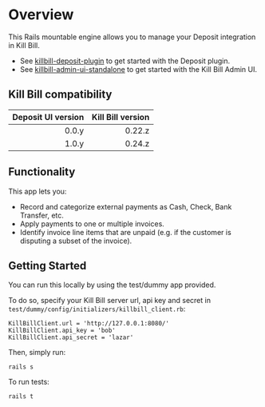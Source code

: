 Overview
========

This Rails mountable engine allows you to manage your Deposit integration in Kill Bill.

* See [killbill-deposit-plugin](https://github.com/killbill/killbill-deposit-plugin) to get started with the Deposit plugin.
* See [killbill-admin-ui-standalone](https://github.com/killbill/killbill-admin-ui-standalone) to get started with the Kill Bill Admin UI.

Kill Bill compatibility
-----------------------

| Deposit UI version | Kill Bill version |
|-------------------:|------------------:|
|              0.0.y |            0.22.z |
|              1.0.y |            0.24.z |

Functionality
-------------

This app lets you:

* Record and categorize external payments as Cash, Check, Bank Transfer, etc.
* Apply payments to one or multiple invoices.
* Identify invoice line items that are unpaid (e.g. if the customer is disputing a subset of the invoice).

Getting Started
---------------

You can run this locally by using the test/dummy app provided.

To do so, specify your Kill Bill server url, api key and secret in ```test/dummy/config/initializers/killbill_client.rb```:

```
KillBillClient.url = 'http://127.0.0.1:8080/'
KillBillClient.api_key = 'bob'
KillBillClient.api_secret = 'lazar'
```

Then, simply run:

```
rails s
```

To run tests:

```
rails t
```
